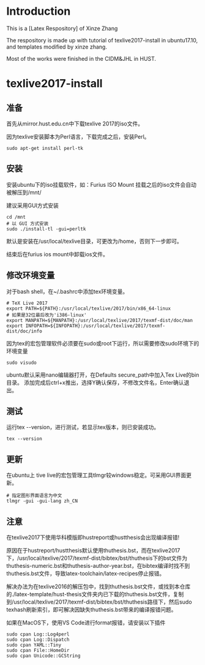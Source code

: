 ﻿# Introduction
This is a [Latex Respository] of Xinze Zhang 

The respository is made up with tutorial of texlive2017-install in ubuntu17.10,
and templates modified by xinze zhang.

Most of the works were finished in the CIDM&JHL in HUST.


# texlive2017-install

## 准备
首先从mirror.hust.edu.cn中下载texlive 2017的iso文件。

因为texlive安装脚本为Perl语言，下载完成之后，安装Perl。
```
sudo apt-get install perl-tk
```
## 安装
安装ubuntu下的iso挂载软件，如：Furius ISO Mount
挂载之后的iso文件会自动被解压到/mnt/

建议采用GUI方式安装
```
cd /mnt
# 以 GUI 方式安装
sudo ./install-tl -gui=perltk
```

默认是安装在/usr/local/texlive目录，可更改为/home，否则下一步即可。

结束后在furius ios mount中卸载ios文件。

## 修改环境变量
对于bash shell，在~/.bashrc中添加tex环境变量。

```
# TeX Live 2017
export PATH=${PATH}:/usr/local/texlive/2017/bin/x86_64-linux
# 如果是32位最后改为'i386-linux'
export MANPATH=${MANPATH}:/usr/local/texlive/2017/texmf-dist/doc/man
export INFOPATH=${INFOPATH}:/usr/local/texlive/2017/texmf-dist/doc/info
```

因为tex的宏包管理软件必须要在sudo或root下运行，所以需要修改sudo环境下的环境变量
```
sudo visudo
```

ubuntu默认采用nano编辑器打开，在Defaults secure_path中加入Tex Live的bin目录。
添加完成后ctrl+x推出，选择Y确认保存，不修改文件名，Enter确认退出。

## 测试
运行tex --version，进行测试，若显示tex版本，则已安装成功。
```
tex --version
```

## 更新

在ubuntu上 tive live的宏包管理工具tlmgr较windows稳定。可采用GUI界面更新。
```
# 指定图形界面语言为中文
tlmgr -gui -gui-lang zh_CN
```

## 注意

在texlive2017下使用华科模版即hustreport或hustthesis会出现编译报错!

原因在于hustreport/hustthesis默认使用thuthesis.bst，而在texlive2017下，/usr/local/texlive/2017/texmf-dist/bibtex/bst/thuthesis下的bst文件为thuthesis-numeric.bst和thuthesis-author-year.bst，在bibtex编译时找不到thuthesis.bst文件，导致latex-toolchain/latex-recipes停止报错。

解决办法为在texlive2016的解压包中，找到thuthesis.bst文件，或找到本仓库的./latex-template/hust-thesis文件夹内已下载的thuthesis.bst文件，复制到/usr/local/texlive/2017/texmf-dist/bibtex/bst/thuthesis路径下，然后sudo texhash刷新索引，即可解决因缺失thuthesis.bst带来的编译报错问题。

如果在MacOS下，使用VS Code进行format报错，请安装以下插件
```
sudo cpan Log::Log4perl
sudo cpan Log::Dispatch
sudo cpan YAML::Tiny
sudo cpan File::HomeDir
sudo cpan Unicode::GCString
```
